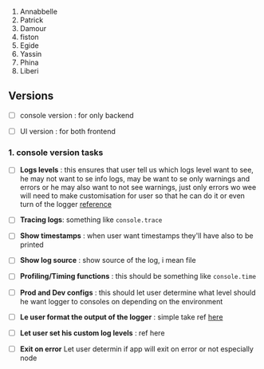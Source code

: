 1. Annabbelle
2. Patrick
3. Damour
4. fiston
5. Egide
6. Yassin
7. Phina
8. Liberi


## Versions
- [ ]  console version : for only backend
- [ ] UI version : for both frontend


### 1. console version tasks
  - [ ]  **Logs levels** : this ensures that user tell us which logs level want to see, he may not want to se info logs, may be want to se only warnings and errors or he may also want to not see warnings, just only errors wo wee will need to make customisation for user so that he can do it or even turn of the logger [reference](https://github.com/jonnyreeves/js-logger#usage)
  
  - [ ]  **Tracing logs**: something like `console.trace`
  
  - [ ]  **Show timestamps** : when user want timestamps they'll have also to be printed
  
  - [ ]  **Show log source** : show source of the log, i mean file

  - [ ]  **Profiling/Timing functions** : this should be something like `console.time`

  - [ ]  **Prod and Dev configs** : this should let user determine what level should he want logger to consoles on depending on the environment

  - [ ]  **Le user format the output of the logger** : simple take ref [here](https://github.com/winstonjs/winston#formats)
  
  - [ ]  **Let user set his custom log levels** : ref here [](https://github.com/winstonjs/winston#formats)
  
  - [ ]  **Exit on error** Let user determin if app will exit on error or not especially node
